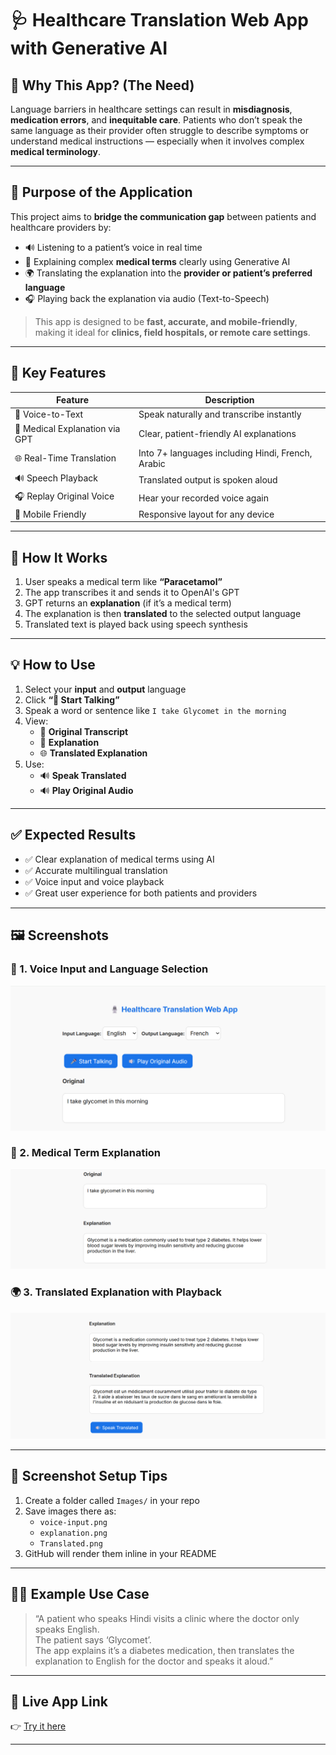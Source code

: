 # 🩺 Healthcare Translation Web App with Generative AI

## 📌 Why This App? (The Need)

Language barriers in healthcare settings can result in **misdiagnosis**, **medication errors**, and **inequitable care**. Patients who don’t speak the same language as their provider often struggle to describe symptoms or understand medical instructions — especially when it involves complex **medical terminology**.

---

## 🎯 Purpose of the Application

This project aims to **bridge the communication gap** between patients and healthcare providers by:

- 🔊 Listening to a patient’s voice in real time  
- 🧠 Explaining complex **medical terms** clearly using Generative AI  
- 🌍 Translating the explanation into the **provider or patient’s preferred language**  
- 🎧 Playing back the explanation via audio (Text-to-Speech)

> This app is designed to be **fast, accurate, and mobile-friendly**, making it ideal for **clinics, field hospitals, or remote care settings**.

---

## 🚀 Key Features

| Feature                        | Description                                      |
|-------------------------------|--------------------------------------------------|
| 🎤 Voice-to-Text               | Speak naturally and transcribe instantly         |
| 🧠 Medical Explanation via GPT | Clear, patient-friendly AI explanations          |
| 🌐 Real-Time Translation       | Into 7+ languages including Hindi, French, Arabic|
| 🔊 Speech Playback             | Translated output is spoken aloud                |
| 🎧 Replay Original Voice       | Hear your recorded voice again                   |
| 📱 Mobile Friendly             | Responsive layout for any device                 |

---

## 🧠 How It Works

1. User speaks a medical term like **“Paracetamol”**
2. The app transcribes it and sends it to OpenAI's GPT
3. GPT returns an **explanation** (if it’s a medical term)
4. The explanation is then **translated** to the selected output language
5. Translated text is played back using speech synthesis

---

## 💡 How to Use

1. Select your **input** and **output** language  
2. Click **“🎤 Start Talking”**  
3. Speak a word or sentence like `I take Glycomet in the morning`  
4. View:
   - 📝 **Original Transcript**
   - 📖 **Explanation**
   - 🌐 **Translated Explanation**
5. Use:
   - 🔊 **Speak Translated**
   - 🔊 **Play Original Audio**

---

## ✅ Expected Results

- ✅ Clear explanation of medical terms using AI
- ✅ Accurate multilingual translation
- ✅ Voice input and voice playback
- ✅ Great user experience for both patients and providers

---

## 🖼️ Screenshots

### 🎤 1. Voice Input and Language Selection  
![Voice Input and Language Dropdown](Images/voice-input.png)

### 📖 2. Medical Term Explanation  
![Medical Explanation Example](Images/explanation.png)

### 🌍 3. Translated Explanation with Playback  
![Translated Output](Images/Translated.png)

---

## 📂 Screenshot Setup Tips

1. Create a folder called `Images/` in your repo
2. Save images there as:
   - `voice-input.png`
   - `explanation.png`
   - `Translated.png`
3. GitHub will render them inline in your README

---

## 🧑‍⚕️ Example Use Case

> “A patient who speaks Hindi visits a clinic where the doctor only speaks English.  
> The patient says ‘Glycomet’.  
> The app explains it’s a diabetes medication, then translates the explanation to English for the doctor and speaks it aloud.”

---

## 📎 Live App Link

👉 [Try it here](https://healthcare-translator-api.onrender.com)

---

